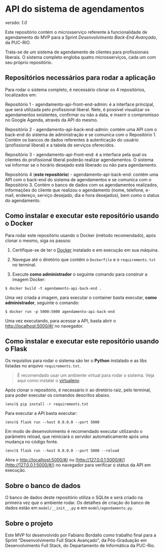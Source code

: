 # API do sistema de agendamentos
_versão: 1.0_

Este repositório contém o microsserviço referente à funcionalidade de agendamento do MVP para a Sprint _Desenvolvimento Back-End Avançado_, da PUC-RIO.

Trata-se de um sistema de agendamento de clientes para profissionais liberais. O sistema completo engloba quatro microsserviços, cada um com seu próprio repositório.

## Repositórios necessários para rodar a aplicação

Para rodar o sistema completo, é necessário clonar os 4 repositórios, localizados em:

Repositório 1 - agendamento-api-front-end-admin: é a interface principal, que será utilizada pelo profissional liberal. Nele, é possível visualizar os agendamentos existentes, confirmar ou não a data, e inserir o compromisso no Google Agenda, através da API do mesmo.

Repositório 2 - agendamento-api-back-end-admin: contém uma API com o back-end do sistema de administração e se comunica com o Repositório 1. Contém os bancos de dados referentes à autenticação do usuário (profissional liberal) e a tabela de serviços oferecidos.

Repositório 3 - agendamento-api-front-end: é a interface pela qual os clientes do profissional liberal poderão realizar agendamentos. O sistema vai informar se o horário desejado está liberado ou não para agendamento.

Repositório 4 (**este repositório**) - agendamento-api-back-end: contém uma API com o back-end do sistema de agendamentos e se comunica com o Repositório 3. Contém o banco de dados com os agendamentos realizados, informações do cliente que realizou o agendamento (nome, telefone, e-mail, endereço, serviço desejado, dia e hora desejados), bem como o status do agendamento.

## Como instalar e executar este repositório usando o Docker

Para rodar este repositório usando o Docker (método recomendado), após clonar o mesmo, siga os passos:

1. Certifique-se de ter o [Docker](https://docs.docker.com/engine/install/) instalado e em execução em sua máquina.

2. Navegue até o diretório que contém o `Dockerfile` e o `requirements.txt` no terminal.

3. Execute **como administrador** o seguinte comando para construir a imagem Docker:

```
$ docker build -t agendamento-api-back-end .
```

Uma vez criada a imagem, para executar o container basta executar, **como administrador**, seguinte o comando:

```
$ docker run -p 5000:5000 agendamento-api-back-end
```

Uma vez executando, para acessar a API, basta abrir o [http://localhost:5000/#/](http://localhost:5000/#/) no navegador.

## Como instalar e executar este repositório usando o Flask

Os requisitos para rodar o sistema são ter o **Python** instalado e as libs listadas no arquivo `requirements.txt`.

> É recomendado usar um ambiente virtual para rodar o sistema. Veja aqui como instalar o [virtualenv](https://virtualenv.pypa.io/en/latest/installation.html).

Após clonar o repositório, é necessário ir ao diretório raiz, pelo terminal, para poder executar os comandos descritos abaixo.

```
(env)$ pip install -r requirements.txt
```

Para executar a API  basta executar:

```
(env)$ flask run --host 0.0.0.0 --port 5000
```

Em modo de desenvolvimento é recomendado executar utilizando o parâmetro reload, que reiniciará o servidor
automaticamente após uma mudança no código fonte. 

```
(env)$ flask run --host 0.0.0.0 --port 5000 --reload
```

Abra o [http://localhost:5000/#/](http://localhost:5000/#/) ou [http://127.0.0.1:5000/#/](http://127.0.0.1:5000/#/) no navegador para verificar o status da API em execução.

## Sobre o banco de dados

O banco de dados deste repositório utiliza o SQLite e será criado na primeira vez que o ambiente rodar. Os detalhes de criação do banco de dados estão em `model/__init__.py` e em `model/agendamento.py`. 

## Sobre o projeto

Este MVP foi desenvolvido por Fabiano Bordallo como trabalho final para a Sprint "Desenvolvimento Full Stack Avançado", da Pós-Graduação em Desenvolvimento Full Stack, do Departamento de Informática da PUC-Rio.
